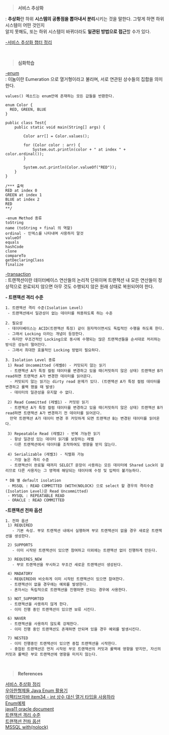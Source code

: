 
>**서비스 추상화**  

: **추상화**란 하위 **시스템의 공통점을 뽑아내서 분리**시키는 것을 말한다. 그렇게 하면 하위 시스템이 어떤 것인지  
알지 못해도, 또는 하위 시스템이 바뀌더라도 **일관된 방법으로 접근**할 수가 있다.

[-서비스 추상화 챕터 정리](https://spring-com.tistory.com/11)  


<br/>

>**심화학습**  

[-enum](https://github.com/yky03/java-study-issues/blob/main/week11-enum.md)    
: 이늄이란 Eumeration 으로 열거형이라고 불리며, 서로 연관된 상수들의 집합을 의미한다.  

```
values() 메소드는 enum안에 존재하는 모든 값들을 반환한다.

enum Color {
  RED, GREEN, BLUE
}

public class Test{
    public static void main(String[] args) {

        Color arr[] = Color.values();

        for (Color color : arr) {
            System.out.println(color + " at index " + color.ordinal());
        }

        System.out.println(Color.valueOf("RED"));
    }
}

/*** 출력 
RED at index 0
GREEN at index 1
BLUE at index 2
RED
**/

-enum Method 종류
toString
name (toString + final 의 역할)
ordinal - 인덱스를 나타내며 사용하지 말것
valueOf
equals
hashCode
clone
compareTo
getDeclaringClass
finalize
```

[-transaction](http://jmlim.github.io/spring/2018/12/07/spring-transaction/)    
: 트랜잭션이란 데이터베이스 연산들의 논리적 단위이며 트랜잭션 내 모든 연산들이 정상적으로 완료되지 않으면 아무 것도 수행되지 않은 원래 상태로 복원되어야 한다.  

**- 트랜잭션 격리 수준**  
```
1. 트랜잭션 격리 수준(Isolation Level)
 - 트랜잭션에서 일관성이 없는 데이터를 허용하도록 하는 수준 

2. 필요성
 - 데이터베이스는 ACID(트랜잭션 특징) 같이 원자적이면서도 독립적인 수행을 하도록 한다.
 - 그래서 Locking 이라는 개념이 등장한다.
 - 하지만 무조건적인 Locking으로 동시에 수행되는 많은 트랜잭션들을 순서대로 처리하는 방식은 성능이 떨어진다.
 - 그래서 최대한 효율적인 Locking 방법이 필요하다.

3. Isolation Level 종류
 1) Read Uncommitted (레벨0) - 커밋되지 않는 읽기
  - 트랜잭션 A가 특정 컬럼 데이터를 변경하고 있을 때(커밋하지 않은 상태) 트랜잭션 B가 read하면 트랜잭션 A가 변경한 데이터를 읽어온다.
  - 커밋되지 않는 읽기는 dirty read 문제가 있다. (트랜잭션 A가 특정 컬럼 데이터를 변경하고 롤백 했을 때 발생)
  - 데이터의 일관성을 유지할 수 없다.

 2) Read Committed (레벨1) - 커밋된 읽기
  - 트랜잭션 A가 특정 컬럼 데이터를 변경하고 있을 때(커밋하지 않은 상태) 트랜잭션 B가 read하면 트랜잭션 A가 변경하기 전 데이터를 읽어온다. 
  만약 트랜잭션 A가 데이터 변경 후 커밋하게 되면 트랜잭션 B는 변경된 데이터를 읽어온다.

 3) Repeatable Read (레벨2) - 반복 가능한 읽기
  - 항상 일관성 있는 데이터 읽기를 보장하는 레벨
  - 다른 트랜잭션에서 데이터를 조작하여도 영향을 받지 않는다.

 4) Serializable (레벨3) - 직렬화 가능
  - 가장 높은 격리 수준
  - 트랜잭션이 완료될 때까지 SELECT 문장이 사용하는 모든 데이터에 Shared Lock이 걸리므로 다른 사용자는 그 영역에 해당되는 데이터에 수정 및 입력이 불가능하다.

* DB 별 default isolation
 - MSSQL : READ COMMITTED (WITH(NOLOCK) 으로 select 할 경우의 격리수준(Isolation Level)은 Read Uncommitted)
 - MYSQL : REPEATABLE READ
 - ORACLE : READ COMMITTED
```

**-트랜잭션 전파 옵션**  
```
1. 전파 옵션
 1) REQUIRED
   - 기본 속성. 부모 트랜잭션 내에서 실행하며 부모 트랜잭션이 없을 경우 새로운 트랜잭션을 생성한다.

 2) SUPPORTS
   - 이미 시작된 트랜잭션이 있으면 참여하고 이외에는 트랜잭션 없이 진행하게 만든다.

 3) REQUIRES_NEW
   - 부모 트랜잭션을 무시하고 무조건 새로운 트랜잭션이 생성된다.

 4) MADATORY
  - REQUIRED와 비슷하게 이미 시작된 트랜잭션이 있으면 참여한다.
  - 트랜잭션이 없을 경우에는 예외를 발생한다.
  - 혼자서는 독립적으로 트랜잭션을 진행하면 안되는 경우에 사용한다.

 5) NOT_SUPPORTED
  - 트랜잭션을 사용하지 않게 한다.
  - 이미 진행 중인 트랜잭션이 있으면 보류 시킨다.

 6) NAVER
  - 트랜잭션을 사용하지 않도록 강제한다.
  - 이미 진행 중인 트랜잭션도 존재하면 안되며 있을 경우 예외를 발생시킨다.

 7) NESTED
  - 이미 진행중인 트랜잭션이 있으면 중첩 트랜잭션을 시작한다.
  - 중첩된 트랜잭션은 먼저 시작된 부모 트랜잭션의 커밋과 롤백에 영향을 받지만, 자신의 커밋과 롤백은 부모 트랜잭션에 영향을 미치지 않는다.
```

<br/>

>**References**  

[서비스 추상화 정리](https://xlffm3.github.io/spring%20&%20spring%20boot/toby-spring-chapter5/)   
[우아한형제들 Java Enum 활용기](https://techblog.woowahan.com/2527/)  
[이펙티브자바 item34 - int 상수 대신 열거 타입을 사용하라](https://jjingho.tistory.com/81)  
[Enum예제](https://shinysblog.tistory.com/29)  
[java11 oracle document](https://docs.oracle.com/en/java/javase/11/docs/api/java.base/java/lang/Enum.html)   
[트랜잭션 격리 수준](https://snow-line.tistory.com/145)   
[트랜잭션 전파 옵션](https://snow-line.tistory.com/146)   
[MSSQL with(nolock)](https://ryean.tistory.com/32)  
